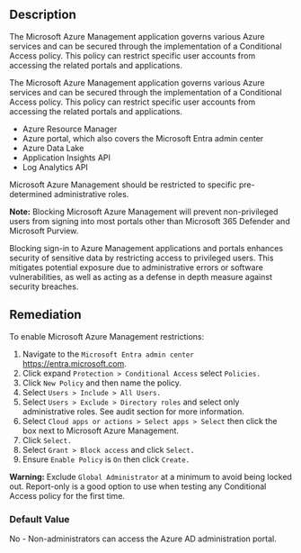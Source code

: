 ## Description

The Microsoft Azure Management application governs various Azure services and can be secured through the implementation of a Conditional Access policy. This policy can restrict specific user accounts from accessing the related portals and applications.

The Microsoft Azure Management application governs various Azure services and can be secured through the implementation of a Conditional Access policy. This policy can restrict specific user accounts from accessing the related portals and applications.

  - Azure Resource Manager
  - Azure portal, which also covers the Microsoft Entra admin center
  - Azure Data Lake
  - Application Insights API
  - Log Analytics API

Microsoft Azure Management should be restricted to specific pre-determined administrative roles.

**Note:** Blocking Microsoft Azure Management will prevent non-privileged users from signing into most portals other than Microsoft 365 Defender and Microsoft Purview.

Blocking sign-in to Azure Management applications and portals enhances security of sensitive data by restricting access to privileged users. This mitigates potential exposure due to administrative errors or software vulnerabilities, as well as acting as a defense in depth measure against security breaches.

## Remediation

To enable Microsoft Azure Management restrictions:

1. Navigate to the `Microsoft Entra admin center` https://entra.microsoft.com.
2. Click expand `Protection > Conditional Access` select `Policies.`
3. Click `New Policy` and then name the policy.
4. Select `Users > Include > All Users.`
5. Select `Users > Exclude > Directory roles` and select only administrative roles. See audit section for more information.
6. Select `Cloud apps or actions > Select apps > Select` then click the box next to Microsoft Azure Management.
7. Click `Select.`
8. Select `Grant > Block access` and click `Select.`
9. Ensure `Enable Policy` is `On` then click `Create.`

**Warning:**  Exclude `Global Administrator` at a minimum to avoid being locked out. Report-only is a good option to use when testing any Conditional Access policy for the first time.

### Default Value

No - Non-administrators can access the Azure AD administration portal.